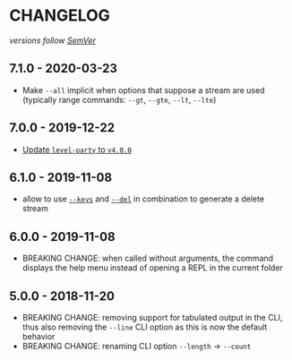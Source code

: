 # CHANGELOG
*versions follow [SemVer](http://semver.org)*

## 7.1.0 - 2020-03-23
* Make `--all` implicit when options that suppose a stream are used (typically range commands: `--gt`, `--gte`, `--lt`, `--lte`)

## 7.0.0 - 2019-12-22
* [Update `level-party` to `v4.0.0`](https://github.com/Level/party/blob/master/CHANGELOG.md#400---2019-12-08)

## 6.1.0 - 2019-11-08
* allow to use [`--keys`](https://github.com/maxlath/lev2#--keys) and [`--del`](https://github.com/maxlath/lev2#--del-key) in combination to generate a delete stream

## 6.0.0 - 2019-11-08
* BREAKING CHANGE: when called without arguments, the command displays the help menu instead of opening a REPL in the current folder

## 5.0.0 - 2018-11-20
* BREAKING CHANGE: removing support for tabulated output in the CLI, thus also removing the `--line` CLI option as this is now the default behavior
* BREAKING CHANGE: renaming CLI option `--length` -> `--count`
